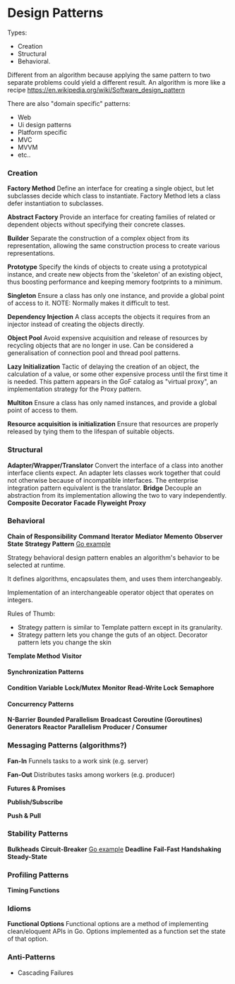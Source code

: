 # Design Patterns

Types:
- Creation
- Structural
- Behavioral.

Different from an algorithm because applying the same pattern to two separate problems could yield a different result. An algorithm is more like a recipe
https://en.wikipedia.org/wiki/Software_design_pattern

There are also "domain specific" patterns:
- Web
- Ui design patterns
- Platform specific
- MVC
- MVVM
- etc..

### Creation
**Factory Method**
Define an interface for creating a single object, but let subclasses decide which class to instantiate. Factory Method lets a class defer instantiation to subclasses.

**Abstract Factory**
Provide an interface for creating families of related or dependent objects without specifying their concrete classes.

**Builder**
Separate the construction of a complex object from its representation, allowing the same construction process to create various representations.

**Prototype**
Specify the kinds of objects to create using a prototypical instance, and create new objects from the 'skeleton' of an existing object, thus boosting performance and keeping memory footprints to a minimum.

**Singleton**
Ensure a class has only one instance, and provide a global point of access to it.
	NOTE: Normally makes it difficult to test.

**Dependency Injection**
A class accepts the objects it requires from an injector instead of creating the objects directly.

**Object Pool**
Avoid expensive acquisition and release of resources by recycling objects that are no longer in use. Can be considered a generalisation of connection pool and thread pool patterns.

**Lazy Initialization**
Tactic of delaying the creation of an object, the calculation of a value, or some other expensive process until the first time it is needed. This pattern appears in the GoF catalog as "virtual proxy", an implementation strategy for the Proxy pattern.

**Multiton**
Ensure a class has only named instances, and provide a global point of access to them.

**Resource acquisition is initialization**
Ensure that resources are properly released by tying them to the lifespan of suitable objects.

### Structural
**Adapter/Wrapper/Translator**
Convert the interface of a class into another interface clients expect. An adapter lets classes work together that could not otherwise because of incompatible interfaces. The enterprise integration pattern equivalent is the translator.
**Bridge**
Decouple an abstraction from its implementation allowing the two to vary independently.	
**Composite**
**Decorator**
**Facade**
**Flyweight**
**Proxy**


### Behavioral
**Chain of Responsibility**
**Command**
**Iterator**
**Mediator**
**Memento**
**Observer**
**State**
**Strategy Pattern**
	[Go example](https://github.com/tmrts/go-patterns/blob/master/behavioral/strategy.md)

Strategy behavioral design pattern enables an algorithm's behavior to be selected at runtime.

It defines algorithms, encapsulates them, and uses them interchangeably.

Implementation of an interchangeable operator object that operates on integers.
	
Rules of Thumb:
- Strategy pattern is similar to Template pattern except in its granularity.
- Strategy pattern lets you change the guts of an object. Decorator pattern lets you change the skin

**Template Method**
**Visitor**

#### Synchronization Patterns
**Condition Variable**
**Lock/Mutex**
**Monitor**
**Read-Write Lock**
**Semaphore**

#### Concurrency Patterns
**N-Barrier**
**Bounded Parallelism**
**Broadcast**
**Coroutine (Goroutines)**
**Generators**
**Reactor**
**Parallelism**
**Producer / Consumer**

### Messaging Patterns (algorithms?)
**Fan-In**
Funnels tasks to a work sink (e.g. server)

**Fan-Out**
Distributes tasks among workers (e.g. producer)

**Futures & Promises**

**Publish/Subscribe**

**Push & Pull**

### Stability Patterns
**Bulkheads**
**Circuit-Breaker**
 	[Go example](https://github.com/sony/gobreaker)
**Deadline**
**Fail-Fast**
**Handshaking**
**Steady-State**

### Profiling Patterns
**Timing Functions**

### Idioms
**Functional Options**
Functional options are a method of implementing clean/eloquent APIs in Go. Options implemented as a function set the state of that option.

### Anti-Patterns
 - Cascading Failures